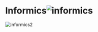# Informics![informics](https://user-images.githubusercontent.com/60209984/190858432-7d3b9e03-301a-4ab0-ac65-aeecd8a136e0.PNG)
![informics2](https://user-images.githubusercontent.com/60209984/190858437-1f34e353-13d8-448d-88f8-9009c075f626.PNG)
